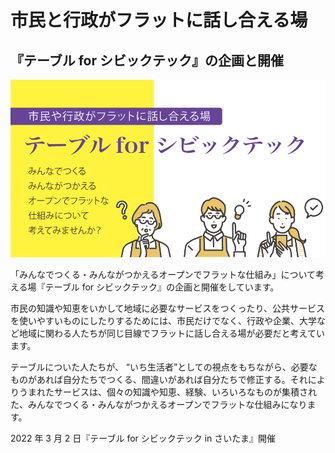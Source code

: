 # 市民と行政がフラットに話し合える場

## 『テーブル for シビックテック』の企画と開催

![](/images/project/project_table.jpg)

「みんなでつくる・みんながつかえるオープンでフラットな仕組み」について考える場『テーブル for シビックテック』の企画と開催をしています。

市民の知識や知恵をいかして地域に必要なサービスをつくったり、公共サービスを使いやすいものにしたりするためには、市民だけでなく、行政や企業、大学など地域に関わる人たちが同じ目線でフラットに話し合える場が必要だと考えています。

テーブルについた人たちが、 “いち生活者”としての視点をもちながら、必要なものがあれば自分たちでつくる、間違いがあれば自分たちで修正する。それによりうまれたサービスは、個々の知識や知恵、経験、いろいろなものが集積された、みんなでつくる・みんながつかえるオープンでフラットな仕組みになります。

2022 年 3 月 2 日『テーブル for シビックテック in さいたま』開催
